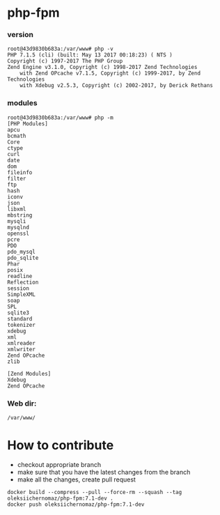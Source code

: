 # php-fpm

### version
```
root@43d9830b683a:/var/www# php -v
PHP 7.1.5 (cli) (built: May 13 2017 00:18:23) ( NTS )
Copyright (c) 1997-2017 The PHP Group
Zend Engine v3.1.0, Copyright (c) 1998-2017 Zend Technologies
    with Zend OPcache v7.1.5, Copyright (c) 1999-2017, by Zend Technologies
    with Xdebug v2.5.3, Copyright (c) 2002-2017, by Derick Rethans
```

### modules

```
root@43d9830b683a:/var/www# php -m
[PHP Modules]
apcu
bcmath
Core
ctype
curl
date
dom
fileinfo
filter
ftp
hash
iconv
json
libxml
mbstring
mysqli
mysqlnd
openssl
pcre
PDO
pdo_mysql
pdo_sqlite
Phar
posix
readline
Reflection
session
SimpleXML
soap
SPL
sqlite3
standard
tokenizer
xdebug
xml
xmlreader
xmlwriter
Zend OPcache
zlib

[Zend Modules]
Xdebug
Zend OPcache
```

### Web dir:
```/var/www/```

# How to contribute

- checkout appropriate branch
- make sure that you have the latest changes from the branch
- make all the changes, create pull request

```
docker build --compress --pull --force-rm --squash --tag oleksiichernomaz/php-fpm:7.1-dev .
docker push oleksiichernomaz/php-fpm:7.1-dev
```